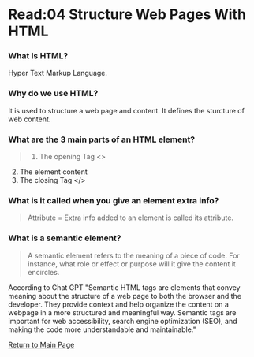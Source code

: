 # Read:04 Structure Web Pages With HTML

### What Is HTML?
Hyper Text Markup Language.

### Why do we use HTML?
It is used to structure a web page and content. It defines the sturcture of web content.

### What are the 3 main parts of an HTML element?
> 1. The opening Tag <>
  2. The element content
  3. The closing Tag </>

### What is it called when you give an element extra info?
> Attribute = Extra info added to an element is called its attribute.

### What is a semantic element?
> A semantic element refers to the meaning of a piece of code. For instance, what role or effect or purpose will it give the content it encircles.

According to Chat GPT "Semantic HTML tags are elements that convey meaning about the structure of a web page to both the browser and the developer. They provide context and help organize the content on a webpage in a more structured and meaningful way. Semantic tags are important for web accessibility, search engine optimization (SEO), and making the code more understandable and maintainable."

[Return to Main Page](https://lararams3y.github.io/reading-notes/)